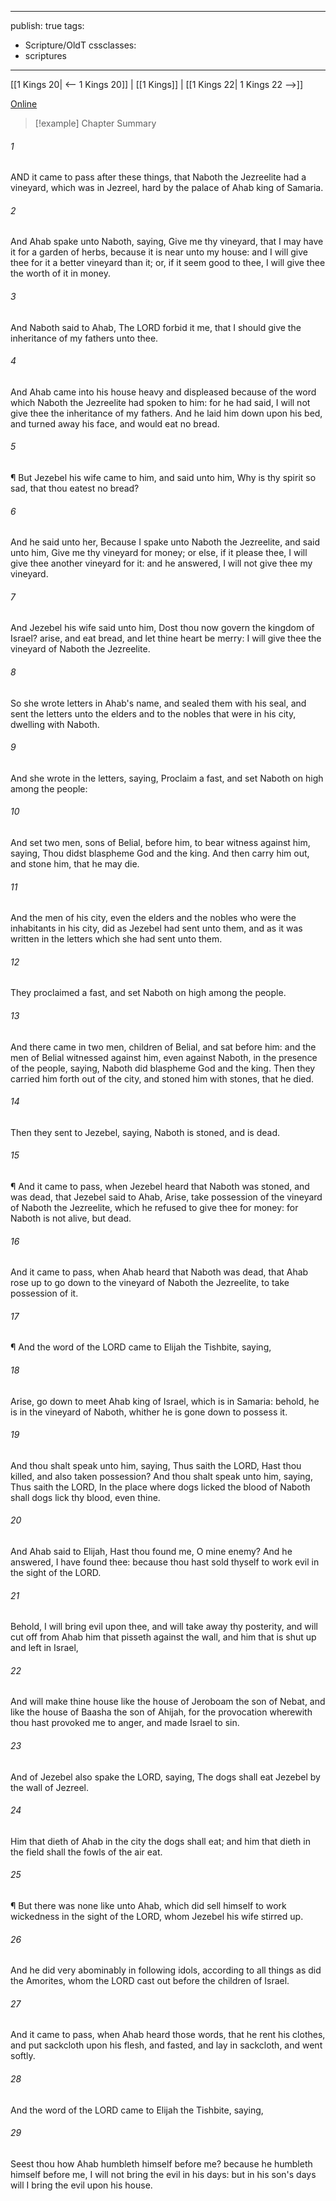 

---
publish: true
tags:
  - Scripture/OldT
cssclasses:
  - scriptures
---
[[1 Kings 20| <-- 1 Kings 20]] | [[1 Kings]] | [[1 Kings 22| 1 Kings 22 -->]]

[Online](https://churchofjesuschrist.org/study/scriptures/ot/1-kgs/21?lang=eng)

>[!example] Chapter Summary
>
###### 1
AND it came to pass after these things, that Naboth the Jezreelite had a vineyard, which was in Jezreel, hard by the palace of Ahab king of Samaria.
###### 2
And Ahab spake unto Naboth, saying, Give me thy vineyard, that I may have it for a garden of herbs, because it is near unto my house: and I will give thee for it a better vineyard than it; or, if it seem good to thee, I will give thee the worth of it in money.
###### 3
And Naboth said to Ahab, The LORD forbid it me, that I should give the inheritance of my fathers unto thee.
###### 4
And Ahab came into his house heavy and displeased because of the word which Naboth the Jezreelite had spoken to him: for he had said, I will not give thee the inheritance of my fathers.  And he laid him down upon his bed, and turned away his face, and would eat no bread.
###### 5
¶ But Jezebel his wife came to him, and said unto him, Why is thy spirit so sad, that thou eatest no bread?
###### 6
And he said unto her, Because I spake unto Naboth the Jezreelite, and said unto him, Give me thy vineyard for money; or else, if it please thee, I will give thee another vineyard for it: and he answered, I will not give thee my vineyard.
###### 7
And Jezebel his wife said unto him, Dost thou now govern the kingdom of Israel?  arise, and eat bread, and let thine heart be merry: I will give thee the vineyard of Naboth the Jezreelite.
###### 8
So she wrote letters in Ahab's name, and sealed them with his seal, and sent the letters unto the elders and to the nobles that were in his city, dwelling with Naboth.
###### 9
And she wrote in the letters, saying, Proclaim a fast, and set Naboth on high among the people:
###### 10
And set two men, sons of Belial, before him, to bear witness against him, saying, Thou didst blaspheme God and the king.  And then carry him out, and stone him, that he may die.
###### 11
And the men of his city, even the elders and the nobles who were the inhabitants in his city, did as Jezebel had sent unto them, and as it was written in the letters which she had sent unto them.
###### 12
They proclaimed a fast, and set Naboth on high among the people.
###### 13
And there came in two men, children of Belial, and sat before him: and the men of Belial witnessed against him, even against Naboth, in the presence of the people, saying, Naboth did blaspheme God and the king.  Then they carried him forth out of the city, and stoned him with stones, that he died.
###### 14
Then they sent to Jezebel, saying, Naboth is stoned, and is dead.
###### 15
¶ And it came to pass, when Jezebel heard that Naboth was stoned, and was dead, that Jezebel said to Ahab, Arise, take possession of the vineyard of Naboth the Jezreelite, which he refused to give thee for money: for Naboth is not alive, but dead.
###### 16
And it came to pass, when Ahab heard that Naboth was dead, that Ahab rose up to go down to the vineyard of Naboth the Jezreelite, to take possession of it.
###### 17
¶ And the word of the LORD came to Elijah the Tishbite, saying,
###### 18
Arise, go down to meet Ahab king of Israel, which is in Samaria: behold, he is in the vineyard of Naboth, whither he is gone down to possess it.
###### 19
And thou shalt speak unto him, saying, Thus saith the LORD, Hast thou killed, and also taken possession?  And thou shalt speak unto him, saying, Thus saith the LORD, In the place where dogs licked the blood of Naboth shall dogs lick thy blood, even thine.
###### 20
And Ahab said to Elijah, Hast thou found me, O mine enemy? And he answered, I have found thee: because thou hast sold thyself to work evil in the sight of the LORD.
###### 21
Behold, I will bring evil upon thee, and will take away thy posterity, and will cut off from Ahab him that pisseth against the wall, and him that is shut up and left in Israel,
###### 22
And will make thine house like the house of Jeroboam the son of Nebat, and like the house of Baasha the son of Ahijah, for the provocation wherewith thou hast provoked me to anger, and made Israel to sin.
###### 23
And of Jezebel also spake the LORD, saying, The dogs shall eat Jezebel by the wall of Jezreel.
###### 24
Him that dieth of Ahab in the city the dogs shall eat; and him that dieth in the field shall the fowls of the air eat.
###### 25
¶ But there was none like unto Ahab, which did sell himself to work wickedness in the sight of the LORD, whom Jezebel his wife stirred up.
###### 26
And he did very abominably in following idols, according to all things as did the Amorites, whom the LORD cast out before the children of Israel.
###### 27
And it came to pass, when Ahab heard those words, that he rent his clothes, and put sackcloth upon his flesh, and fasted, and lay in sackcloth, and went softly.
###### 28
And the word of the LORD came to Elijah the Tishbite, saying,
###### 29
Seest thou how Ahab humbleth himself before me?  because he humbleth himself before me, I will not bring the evil in his days: but in his son's days will I bring the evil upon his house.



